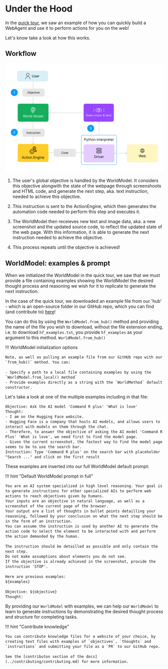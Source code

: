 # Under the Hood

In the [quick tour](./quick-tour.md), we saw an example of how you can quickly build a WebAgent and use it to perform actions for you on the web!

Let's know take a look at how this works.

## Workflow

![LaVague Workflow](../../assets/architecture.png)

1. The user's global objective is handled by the WorldModel. It considers this objective alongwith the state of the webpage through screenshoots and HTML code, and generate the next step, aka. text instruction, needed to achieve this objective.

2. This instruction is sent to the ActionEngine, which then generates the automation code needed to perform this step and executes it.

3. The WorldModel then receieves new text and image data, aka. a new screenshot and the updated source code, to reflect the updated state of the web page. With this information, it is able to generate the next instruction needed to achieve the objective.

4. This process repeats until the objective is achieved!

## WorldModel: examples & prompt

When we initialized the WorldModel in the quick tour, we saw that we must provide a file containing examples showing the WorldModel the desired thought process and reasoning we wish for it to replicate to generate the next instruction.

In the case of the quick tour, we downloaded an example file from our 'hub' - which is an open-source folder in our GitHub repo, which you can find (and contribute to) [here](https://github.com/lavague-ai/LaVague/tree/main/examples/knowledge)!

You can do this by using the `WorldModel.from_hub()` method and providing the name of the file you wish to download, without the file extension ending, i.e. to download `hf_examples.txt`, you provide `hf_examples` as your argument to this method.
`WorldModel.from_hub()`

!!! WorldModel initialization options

    Note, as well as pulling an example file from our GitHUb repo with our `from_hub()` method. You can:

    - Specify a path to a local file containing examples by using the `WorldModel.from_local() method`
    - Provide examples directly as a string with the `WorldMethod` default constructor.

Let's take a look at one of the multiple examples including in that file:

```
Objective: Ask the AI model 'Command R plus' 'What is love'
Thought:
- I am on the Hugging Face website.
- Hugging Face is a company that hosts AI models, and allows users to interact with models on them through the chat.
- Therefore, to answer the objective of asking the AI model 'Command R Plus' 'What is love', we need first to find the model page.
- Given the current screenshot, the fastest way to find the model page seems to be to use the search bar.
Instruction: Type 'Command R plus' on the search bar with placeholder "Search ..." and click on the first result
```
These examples are inserted into our full WorldModel default prompt:

!!! hint "Default WorldModel prompt in full"

    You are an AI system specialized in high level reasoning. Your goal is to generate instructions for other specialized AIs to perform web actions to reach objectives given by humans.
    Your inputs are an objective in natural language, as well as a screenshot of the current page of the browser.
    Your output are a list of thoughts in bullet points detailling your reasoning, followed by your conclusion on what the next step should be in the form of an instruction.
    You can assume the instruction is used by another AI to generate the action code to select the element to be interacted with and perform the action demanded by the human.

    The instruction should be detailled as possible and only contain the next step. 
    Do not make assumptions about elements you do not see.
    If the objective is already achieved in the screenshot, provide the instruction 'STOP'.

    Here are previous examples:
    ${examples}

    Objective: ${objective}
    Thought:

By providing our `WorldModel` with examples, we can help our `WorldModel` to learn to generate instructions by demonstrating the desired thought process and structure for completing tasks.

!!! hint "Contribute knowledge"

    You can contribute knowledge files for a website of your choice, by creating text files with examples of `objectives`, `thoughts` and `instructions` and submitting your file as a `PR` to our GitHub repo.

    See the [contributon section of the docs](../contributing/contributing.md) for more information.

